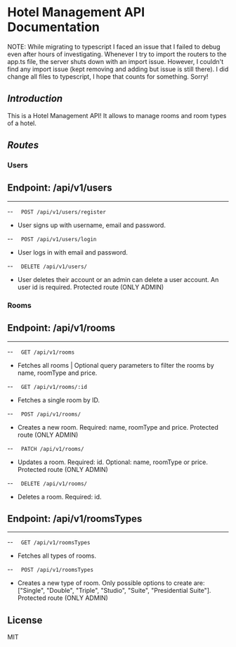 # Hotel Management API Documentation

NOTE: While migrating to typescript I faced an issue that I failed to debug even after hours of investigating. Whenever I try to import the routers to the app.ts file, the server shuts down with an import issue. However, I couldn't find any import issue (kept removing and adding but issue is still there). I did change all files to typescript, I hope that counts for something. Sorry!

## _Introduction_

This is a Hotel Management API! It allows to manage rooms and room types of a hotel.

## _Routes_

### Users

## Endpoint: /api/v1/users

---

--
`   POST /api/v1/users/register
  `

- User signs up with username, email and password.

--
`   POST /api/v1/users/login
  `

- User logs in with email and password.

--
`   DELETE /api/v1/users/
  `

- User deletes their account or an admin can delete a user account. An user id is required. Protected route (ONLY ADMIN)

### Rooms

## Endpoint: /api/v1/rooms

---

--
`   GET /api/v1/rooms
  `

- Fetches all rooms | Optional query parameters to filter the rooms by name, roomType and price.

--
`   GET /api/v1/rooms/:id
  `

- Fetches a single room by ID.

--
`   POST /api/v1/rooms/
  `

- Creates a new room. Required: name, roomType and price. Protected route (ONLY ADMIN)

--
`   PATCH /api/v1/rooms/
  `

- Updates a room. Required: id. Optional: name, roomType or price. Protected route (ONLY ADMIN)

--
`   DELETE /api/v1/rooms/
  `

- Deletes a room. Required: id.

## Endpoint: /api/v1/roomsTypes

---

--
`   GET /api/v1/roomsTypes
  `

- Fetches all types of rooms.

--
`   POST /api/v1/roomsTypes
  `

- Creates a new type of room. Only possible options to create are: ["Single", "Double", "Triple", "Studio", "Suite", "Presidential Suite"]. Protected route (ONLY ADMIN)

## License

MIT

